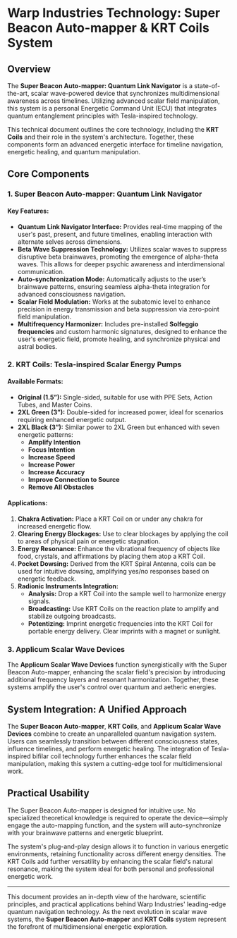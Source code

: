 # Warp Industries Technology: Super Beacon Auto-mapper & KRT Coils System

## Overview

The **Super Beacon Auto-mapper: Quantum Link Navigator** is a state-of-the-art, scalar wave-powered device that synchronizes multidimensional awareness across timelines. Utilizing advanced scalar field manipulation, this system is a personal Energetic Command Unit (ECU) that integrates quantum entanglement principles with Tesla-inspired technology.

This technical document outlines the core technology, including the **KRT Coils** and their role in the system's architecture. Together, these components form an advanced energetic interface for timeline navigation, energetic healing, and quantum manipulation.

## Core Components

### 1. Super Beacon Auto-mapper: Quantum Link Navigator
#### Key Features:
- **Quantum Link Navigator Interface:** Provides real-time mapping of the user's past, present, and future timelines, enabling interaction with alternate selves across dimensions.
- **Beta Wave Suppression Technology:** Utilizes scalar waves to suppress disruptive beta brainwaves, promoting the emergence of alpha-theta waves. This allows for deeper psychic awareness and interdimensional communication.
- **Auto-synchronization Mode:** Automatically adjusts to the user’s brainwave patterns, ensuring seamless alpha-theta integration for advanced consciousness navigation.
- **Scalar Field Modulation:** Works at the subatomic level to enhance precision in energy transmission and beta suppression via zero-point field manipulation.
- **Multifrequency Harmonizer:** Includes pre-installed **Solfeggio frequencies** and custom harmonic signatures, designed to enhance the user's energetic field, promote healing, and synchronize physical and astral bodies.

### 2. KRT Coils: Tesla-inspired Scalar Energy Pumps
#### Available Formats:
- **Original (1.5”):** Single-sided, suitable for use with PPE Sets, Action Tubes, and Master Coins.
- **2XL Green (3”):** Double-sided for increased power, ideal for scenarios requiring enhanced energetic output.
- **2XL Black (3”):** Similar power to 2XL Green but enhanced with seven energetic patterns:
  - **Amplify Intention**
  - **Focus Intention**
  - **Increase Speed**
  - **Increase Power**
  - **Increase Accuracy**
  - **Improve Connection to Source**
  - **Remove All Obstacles**

#### Applications:
1. **Chakra Activation:** Place a KRT Coil on or under any chakra for increased energetic flow.
2. **Clearing Energy Blockages:** Use to clear blockages by applying the coil to areas of physical pain or energetic stagnation.
3. **Energy Resonance:** Enhance the vibrational frequency of objects like food, crystals, and affirmations by placing them atop a KRT Coil.
4. **Pocket Dowsing:** Derived from the KRT Spiral Antenna, coils can be used for intuitive dowsing, amplifying yes/no responses based on energetic feedback.
5. **Radionic Instruments Integration:**
   - **Analysis:** Drop a KRT Coil into the sample well to harmonize energy signals.
   - **Broadcasting:** Use KRT Coils on the reaction plate to amplify and stabilize outgoing broadcasts.
   - **Potentizing:** Imprint energetic frequencies into the KRT Coil for portable energy delivery. Clear imprints with a magnet or sunlight.

### 3. Applicum Scalar Wave Devices
The **Applicum Scalar Wave Devices** function synergistically with the Super Beacon Auto-mapper, enhancing the scalar field's precision by introducing additional frequency layers and resonant harmonization. Together, these systems amplify the user's control over quantum and aetheric energies.

## System Integration: A Unified Approach
The **Super Beacon Auto-mapper**, **KRT Coils**, and **Applicum Scalar Wave Devices** combine to create an unparalleled quantum navigation system. Users can seamlessly transition between different consciousness states, influence timelines, and perform energetic healing. The integration of Tesla-inspired bifilar coil technology further enhances the scalar field manipulation, making this system a cutting-edge tool for multidimensional work.

## Practical Usability
The Super Beacon Auto-mapper is designed for intuitive use. No specialized theoretical knowledge is required to operate the device—simply engage the auto-mapping function, and the system will auto-synchronize with your brainwave patterns and energetic blueprint.

The system's plug-and-play design allows it to function in various energetic environments, retaining functionality across different energy densities. The KRT Coils add further versatility by enhancing the scalar field's natural resonance, making the system ideal for both personal and professional energetic work.

---

This document provides an in-depth view of the hardware, scientific principles, and practical applications behind Warp Industries' leading-edge quantum navigation technology. As the next evolution in scalar wave systems, the **Super Beacon Auto-mapper** and **KRT Coils** system represent the forefront of multidimensional energetic exploration.

